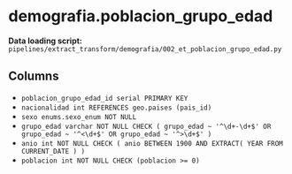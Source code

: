 # demografia.poblacion_grupo_edad

**Data loading script:** `pipelines/extract_transform/demografia/002_et_poblacion_grupo_edad.py`

## Columns

- `poblacion_grupo_edad_id serial PRIMARY KEY`
- `nacionalidad int REFERENCES geo.paises (pais_id)`
- `sexo enums.sexo_enum NOT NULL`
- `grupo_edad varchar NOT NULL CHECK ( grupo_edad ~ '^\d+-\d+$' OR grupo_edad ~ '^<\d+$' OR grupo_edad ~ '^>\d+$' )`
- `anio int NOT NULL CHECK ( anio BETWEEN 1900 AND EXTRACT( YEAR FROM CURRENT_DATE ) )`
- `poblacion int NOT NULL CHECK (poblacion >= 0)`
